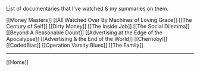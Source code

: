 List of documentaries that I've watched & my summaries on them.

[[Money Masters]]
[[All Watched Over By Machines of Loving Grace]]
[[The Century of Self]]
[[Dirty Money]]
[[The Inside Job]]
[[The Social Dilemma]]
[[Beyond A Reasonable Doubt]]
[[Advertising at the Edge of the Apocalypse]]
[[Advertising & the End of the World]]
[[Chernobyl]]
[[CodedBias]]
[[Operation Varsity Blues]]
[[The Family]]


___



[[Home]]